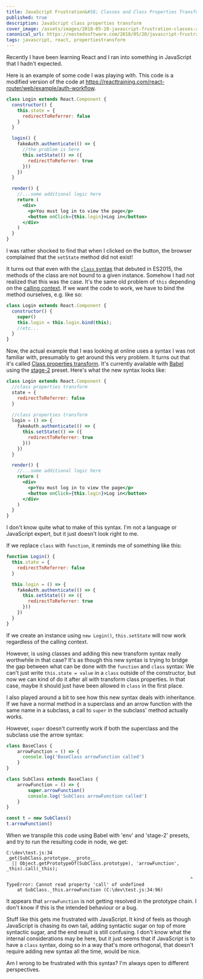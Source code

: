 ```yaml
---
title: JavaScript Frustration&#58; Classes and Class Properties Transform
published: true
description: JavaScript class properties transform
cover_image: /assets/images/2018-05-28-javascript-frustration-classes-and-class-properties-transform-16gl.32994/ec864y2swcurr7aj4apd.jpg
canonical_url: https://nestedsoftware.com/2018/05/28/javascript-frustration-classes-and-class-properties-transform-16gl.32994.html
tags: javascript, react, propertiestransform
---
```


Recently I have been learning React and I ran into something in JavaScript that I hadn't expected. 

Here is an example of some code I was playing with. This code is a modified version of the code at https://reacttraining.com/react-router/web/example/auth-workflow. 

```jsx
class Login extends React.Component {
  constructor() {
    this.state = {
      redirectToReferrer: false
    }
  }

  login() {
    fakeAuth.authenticate(() => {
      //the problem is here
      this.setState(() => ({ 
        redirectToReferrer: true
      }))
    })
  }

  render() {
    //...some additional logic here
    return (
      <div>
        <p>You must log in to view the page</p>
        <button onClick={this.login}>Log in</button>
      </div>
    )
  }
}
```
I was rather shocked to find that when I clicked on the button, the browser complained that the `setState` method did not exist! 

It turns out that even with the [`class` syntax](https://developer.mozilla.org/en-US/docs/Web/JavaScript/Reference/Classes) that debuted in ES2015, the methods of the class are not bound to a given instance. Somehow I had not realized that this was the case. It's the same old problem of `this` depending on the [calling context](https://developer.mozilla.org/en-US/docs/Web/JavaScript/Reference/Operators/this#Function_context). If we want the code to work, we have to bind the method ourselves, e.g. like so:

```javascript
class Login extends React.Component {
  constructor() {
    super()
    this.login = this.login.bind(this);
    //etc...
  }
}
```
Now, the actual example that I was looking at online uses a syntax I was not familiar with, presumably to get around this very problem. It turns out that it's called [Class properties transform](https://babeljs.io/docs/plugins/transform-class-properties). It's currently available with [Babel](https://babeljs.io/) using the [stage-2](https://babeljs.io/docs/plugins/preset-stage-2/) preset. Here's what the new syntax looks like:

```jsx
class Login extends React.Component {
  //class properties transform
  state = {
    redirectToReferrer: false
  }
  
  //class properties transform
  login = () => {
    fakeAuth.authenticate(() => {
      this.setState(() => ({
        redirectToReferrer: true
      }))
    })
  }

  render() {
    //...some additional logic here
    return (
      <div>
        <p>You must log in to view the page</p>
        <button onClick={this.login}>Log in</button>
      </div>
    )
  }
}
```

I don't know quite what to make of this syntax. I'm not a language or JavaScript expert, but it just doesn't look right to me. 

If we replace `class` with `function`, it reminds me of something like this:

```javascript
function Login() {
  this.state = {
    redirectToReferrer: false
  }

  this.login = () => {
    fakeAuth.authenticate(() => {
      this.setState(() => ({
        redirectToReferrer: true
      }))
    })
  } 
}
```

If we create an instance using `new Login()`, `this.setState` will now work regardless of the calling context. 

However, is using classes and adding this new transform syntax really worthwhile in that case? It's as though this new syntax is trying to bridge the gap between what can be done with the `function` and `class` syntax: We can't just write `this.state = value` in a `class` outside of the constructor, but now we can kind of do it after all with transform class properties. In that case, maybe it should just have been allowed in `class` in the first place.

I also played around a bit to see how this new syntax deals with inheritance. If we have a normal method in a superclass and an arrow function with the same name in a subclass, a call to `super` in the subclass' method actually works. 

However, `super` doesn't currently work if both the superclass and the subclass use the arrow syntax:

```javascript
class BaseClass {
	arrowFunction = () => {
	  console.log('BaseClass arrowFunction called')
	}
}

class SubClass extends BaseClass {
	arrowFunction = () => {
		super.arrowFunction()
		console.log('SubClass arrowFunction called')
	}
}

const t = new SubClass()
t.arrowFunction()
```

When we transpile this code using Babel with 'env' and 'stage-2' presets, and try to run the resulting code in node, we get:

```
C:\dev\test.js:34
_get(SubClass.prototype.__proto__ 
  || Object.getPrototypeOf(SubClass.prototype), 'arrowFunction', _this).call(_this);
                                                                                                                    
                                                                    ^
TypeError: Cannot read property 'call' of undefined
    at SubClass._this.arrowFunction (C:\dev\test.js:34:96)
```

It appears that `arrowFunction` is not getting resolved in the prototype chain. I don't know if this is the intended behaviour or a bug.

Stuff like this gets me frustrated with JavaScript. It kind of feels as though JavaScript is chasing its own tail, adding syntactic sugar on top of more syntactic sugar, and the end result is still confusing. I don't know what the internal considerations may be here, but it just seems that if JavaScript is to have a `class` syntax, doing so in a way that's more orthogonal, that doesn't require adding new syntax all the time, would be nice.

Am I wrong to be frustrated with this syntax? I'm always open to different perspectives. 
